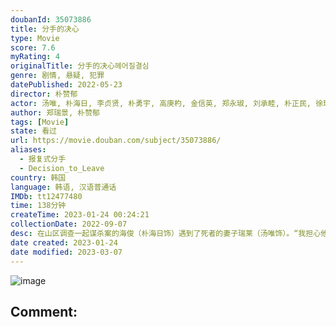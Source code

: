 ```yaml
---
doubanId: 35073886
title: 分手的决心
type: Movie
score: 7.6
myRating: 4
originalTitle: 分手的决心헤어질결심
genre: 剧情, 悬疑, 犯罪
datePublished: 2022-05-23
director: 朴赞郁
actor: 汤唯, 朴海日, 李贞贤, 朴勇宇, 高庚杓, 金信英, 郑永琡, 刘承睦, 朴正民, 徐现宇, 郑伊书, 李学周, 郑素利, 黄载沅, 刘台午, 崔代勋, 高旻示, 郑荷昙, 陈庸旭, 朱仁英, 权爀
author: 郑瑞景, 朴赞郁
tags: [Movie]
state: 看过
url: https://movie.douban.com/subject/35073886/
aliases:
  - 报复式分手
  - Decision_to_Leave
country: 韩国
language: 韩语, 汉语普通话
IMDb: tt12477480
time: 138分钟
createTime: 2023-01-24 00:24:21
collectionDate: 2022-09-07
desc: 在山区调查一起谋杀案的海俊（朴海日饰）遇到了死者的妻子瑞莱（汤唯饰）。“我担心他没有从山上回来，以为他最终可能会死。”瑞莱对丈夫的死没有表现出任何激动的迹象，并且她的行为与悲伤的亲戚大相径庭，警方...
date created: 2023-01-24
date modified: 2023-03-07
---
```


![image](p2873816122.jpg)

Comment:
---
